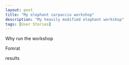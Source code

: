 ```yaml
---
layout: post
title: "My elephant carpaccio workshop"
description: "My heavily modified elephant workshop"
tags: [User Stories]
---
```


Why run the workshop

Fomrat 

results